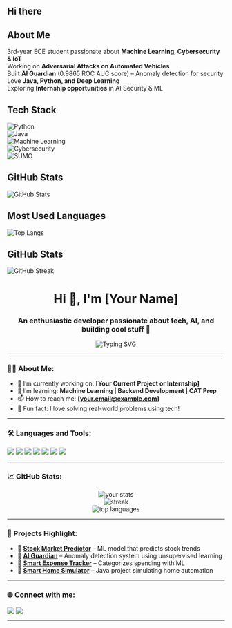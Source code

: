 ## Hi there 
## About Me  
3rd-year ECE student passionate about **Machine Learning, Cybersecurity & IoT**  
Working on **Adversarial Attacks on Automated Vehicles**  
Built **AI Guardian** (0.9865 ROC AUC score) – Anomaly detection for security  
Love **Java, Python, and Deep Learning**  
Exploring **Internship opportunities** in AI Security & ML  

## Tech Stack  
![Python](https://img.shields.io/badge/Python-3776AB?style=for-the-badge&logo=python&logoColor=white)  
![Java](https://img.shields.io/badge/Java-ED8B00?style=for-the-badge&logo=java&logoColor=white)  
![Machine Learning](https://img.shields.io/badge/Machine%20Learning-%2312100E.svg?style=for-the-badge&logo=tensorflow&logoColor=white)  
![Cybersecurity](https://img.shields.io/badge/Cybersecurity-%23009639.svg?style=for-the-badge&logo=kalilinux&logoColor=white)  
![SUMO](https://img.shields.io/badge/SUMO-Simulation%20Of%20Urban%20Mobility-blue?style=for-the-badge)  


## GitHub Stats  
![GitHub Stats](https://github-readme-stats.vercel.app/api?username=KrrishDayal&show_icons=true&theme=dark)

## Most Used Languages  
![Top Langs](https://github-readme-stats.vercel.app/api/top-langs/?username=KrrishDayal&layout=compact&theme=dark)

## GitHub Stats  
![GitHub Streak](https://github-readme-streak-stats.herokuapp.com/?user=KrrishDayal&theme=dark&hide_border=true)  
<h1 align="center">Hi 👋, I'm [Your Name]</h1>
<h3 align="center">An enthusiastic developer passionate about tech, AI, and building cool stuff 🚀</h3>

<p align="center">
  <img src="https://readme-typing-svg.herokuapp.com?font=Fira+Code&pause=1000&color=36BCF7&center=true&vCenter=true&width=435&lines=Passionate+Developer;ML+%7C+Java+%7C+IoT+%7C+Electronics;Always+Learning+New+Things!+💡" alt="Typing SVG" />
</p>

---

### 🧑‍💻 About Me:
- 🔭 I’m currently working on: **[Your Current Project or Internship]**
- 🌱 I’m learning: **Machine Learning | Backend Development | CAT Prep**
- 📫 How to reach me: **[your.email@example.com]**
- 🧠 Fun fact: I love solving real-world problems using tech!

---

### 🛠️ Languages and Tools:
<p align="left">
  <img src="https://img.shields.io/badge/-Java-007396?style=for-the-badge&logo=java&logoColor=white"/>
  <img src="https://img.shields.io/badge/-Python-3776AB?style=for-the-badge&logo=python&logoColor=white"/>
  <img src="https://img.shields.io/badge/-C++-00599C?style=for-the-badge&logo=c%2B%2B&logoColor=white"/>
  <img src="https://img.shields.io/badge/-MySQL-4479A1?style=for-the-badge&logo=mysql&logoColor=white"/>
  <img src="https://img.shields.io/badge/-Linux-FCC624?style=for-the-badge&logo=linux&logoColor=black"/>
  <img src="https://img.shields.io/badge/-Arduino-00979D?style=for-the-badge&logo=arduino&logoColor=white"/>
  <img src="https://img.shields.io/badge/-TensorFlow-FF6F00?style=for-the-badge&logo=tensorflow&logoColor=white"/>
</p>

---

### 📈 GitHub Stats:
<p align="center">
  <img src="https://github-readme-stats.vercel.app/api?username=KrrishDayal&show_icons=true&theme=github_dark&hide_border=true" alt="your stats" />
  <br/>
  <img src="https://github-readme-streak-stats.herokuapp.com/?user=KrrishDayal&theme=dark&hide_border=true" alt="streak"/>
  <br/>
  <img src="https://github-readme-stats.vercel.app/api/top-langs/?username=KrrishDayal&layout=compact&theme=github_dark&hide_border=true" alt="top languages" />
</p>

---

### 🚀 Projects Highlight:
- 🔹 **[Stock Market Predictor](https://github.com/KrrishDayal/Stock-Market-Prediction)** – ML model that predicts stock trends  
- 🔹 **[AI Guardian](https://github.com/KrrishDayal/AI-Guardian)** – Anomaly detection system using unsupervised learning  
- 🔹 **[Smart Expense Tracker](https://github.com/your-username/Smart-Expense-Categorizer)** – Categorizes spending with ML  
- 🔹 **[Smart Home Simulator](https://github.com/your-username/Smart-Home-Simulator)** – Java project simulating home automation

---

### 🌐 Connect with me:
<p align="left">
  <a href="https://linkedin.com/in/your-profile" target="blank"><img align="center" src="https://img.shields.io/badge/-LinkedIn-0A66C2?style=for-the-badge&logo=linkedin&logoColor=white" /></a>
  <a href="mailto:your.email@example.com"><img align="center" src="https://img.shields.io/badge/-Email-D14836?style=for-the-badge&logo=gmail&logoColor=white" /></a>
</p>

---
<!-- Optional: Add fun contribution graph -->
<!--
![GitHub Activity Graph](https://github-readme-activity-graph.cyclic.app/graph?username=your-username&theme=react-dark)
-->


